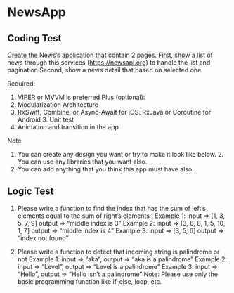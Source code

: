 # NewsApp

## Coding Test

Create the News’s application that contain 2 pages.
First, show a list of news through this services (https://newsapi.org) to handle the list and pagination
Second, show a news detail that based on selected one.

Required:
1. VIPER or MVVM is preferred
Plus (optional):
1. Modularization Architecture
2. RxSwift, Combine, or Async-Await for iOS. RxJava or Coroutine for Android 3. Unit test
4. Animation and transition in the app

Note:
1. You can create any design you want or try to make it look like below. 2. You can use any libraries that you want also.
3. You can add anything that you think this app must have also.

## Logic Test

1. Please write a function to find the index that has the sum of left’s elements equal to the sum of right’s elements .
Example 1: input => [1, 3, 5, 7, 9] output => “middle index is 3”
Example 2: input => [3, 6, 8, 1, 5, 10, 1, 7] output => “middle index is 4”
Example 3: input => [3, 5, 6] output => “index not found”

2. Please write a function to detect that incoming string is palindrome or not
Example 1: input => “aka”, output => “aka is a palindrome”
Example 2: input => “Level”, output => “Level is a palindrome”
Example 3: input => “Hello”, output => “Hello isn’t a palindrome”
Note: Please use only the basic programming function like if-else, loop, etc.
